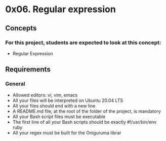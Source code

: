 # 0x06. Regular expression
## Concepts
### For this project, students are expected to look at this concept:
* Regular Expression
## Requirements
### General
* Allowed editors: vi, vim, emacs
* All your files will be interpreted on Ubuntu 20.04 LTS
* All your files should end with a new line
* A README.md file, at the root of the folder of the project, is mandatory
* All your Bash script files must be executable
* The first line of all your Bash scripts should be exactly #!/usr/bin/env ruby
* All your regex must be built for the Oniguruma librar